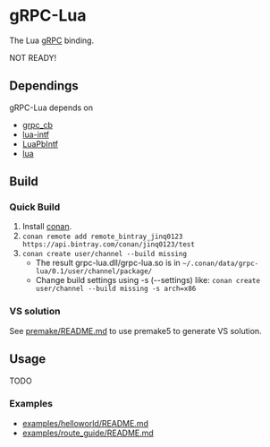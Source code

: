 # gRPC-Lua
The Lua [gRPC](http://www.grpc.io/) binding.

NOT READY!

## Dependings
gRPC-Lua depends on
* [grpc_cb](https://github.com/jinq0123/grpc_cb)
* [lua-intf](https://github.com/SteveKChiu/lua-intf)
* [LuaPbIntf](https://github.com/jinq0123/LuaPbIntf)
* [lua](https://www.lua.org/)

## Build

### Quick Build
1. Install [conan](http://docs.conan.io/en/latest/installation.html).
1. `conan remote add remote_bintray_jinq0123 https://api.bintray.com/conan/jinq0123/test`
1. `conan create user/channel --build missing`
    * The result grpc-lua.dll/grpc-lua.so is in `~/.conan/data/grpc-lua/0.1/user/channel/package/`
    * Change build settings using -s (--settings) like:
        `conan create user/channel --build missing -s arch=x86`

### VS solution
See [premake/README.md](premake/README.md) to use premake5 to generate VS solution.

## Usage
TODO

### Examples
* [examples/helloworld/README.md](examples/helloworld/README.md)
* [examples/route_guide/README.md](examples/route_guide/README.md)
